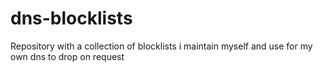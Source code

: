# dns-blocklists
Repository with a collection of blocklists i maintain myself and use for my own dns to drop on request
